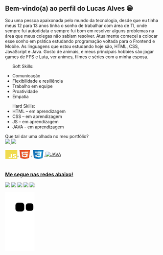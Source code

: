 ## Bem-vindo(a) ao perfil do Lucas Alves 😁

Sou uma pessoa apaixonada pelo mundo da tecnologia, desde que eu tinha meus 12 para 13 anos tinha o sonho de trabalhar com área de TI, onde sempre fui autodidata e sempre fui bom em resolver alguns problemas na área que meus colegas não sabiam resolver. Atualmente comecei a colocar esse sonho em prática estudando programação voltada para o Frontend e Mobile. As linguagens que estou estudando hoje são, HTML, CSS, JavaScript e Java. Gosto de animais, e meus principais hobbies são jogar games de FPS e Luta, ver animes, filmes e séries com a minha esposa.
<p><ul>Soft Skills:</p>
<li>	Comunicação</li>
<li>	Flexibilidade e resiliência</li>
<li>	Trabalho em equipe</li>
<li>	Proatividade</li>
<li>	Empatia</li></ul>

<ul> Hard Skills:
<li>	HTML – em aprendizagem</li>
<li>	CSS – em aprendizagem</li>
<li>	JS – em aprendizagem</li>
<li>	JAVA - em aprendizagem</li>
</ul>
Que tal dar uma olhada no meu portfólio?



 <div>
   <a href="https://github.com/Lucas-DSA">
   <img height="180em" src="https://github-readme-stats.vercel.app/api?username=Lucas-DSA&show_icons=true&theme=radical&include_all_commits=true&count_private=true"/>
   <img height="180em" src="https://github-readme-stats.vercel.app/api/top-langs/?username=Lucas-DSA&layout=compact&langs_count=6&theme=radical"/>

</div>
<div style="display: inline_block"><br>
  <img align="center" alt="Js" height="30" width="40" src="https://raw.githubusercontent.com/devicons/devicon/master/icons/javascript/javascript-plain.svg">
  <img align="center" alt="HTML" height="30" width="40" src="https://raw.githubusercontent.com/devicons/devicon/master/icons/html5/html5-original.svg">
  <img align="center" alt="CSS" height="30" width="40" src="https://raw.githubusercontent.com/devicons/devicon/master/icons/css3/css3-original.svg">
  <img align="center" alt="JAVA" height="30" width="40" src="https://cdn.jsdelivr.net/gh/devicons/devicon/icons/java/java-original.svg" />
         
</div>
 
 <br>
 
  ### Me segue nas redes abaixo!
 
<div> 
  <a href="" target="_blank"><img src="https://img.shields.io/badge/YouTube-FF0000?style=for-the-badge&logo=youtube&logoColor=white" target="_blank"></a>
  <a href="https://www.instagram.com/lucas_alvespdq/" target="_blank"><img src="https://img.shields.io/badge/-Instagram-%23E4405F?style=for-the-badge&logo=instagram&logoColor=white" target="_blank"></a>
  <a href="" target="_blank"><img src="https://img.shields.io/badge/Discord-7289DA?style=for-the-badge&logo=discord&logoColor=white" target="_blank"></a> 
  <a href = "mailto:lucasalvespdq@hotmail.com"><img src="https://img.shields.io/badge/-Gmail-%23333?style=for-the-badge&logo=gmail&logoColor=white" target="_blank"></a>
  <a href="https://www.linkedin.com/in/lucas-da-silva-alves-8a6739189/" target="_blank"><img src="https://img.shields.io/badge/-LinkedIn-%230077B5?style=for-the-badge&logo=linkedin&logoColor=white" target="_blank"></a> 
 
  ![Snake animation](https://github.com/Lucas-DSA/Lucas-DSA/blob/output/github-contribution-grid-snake.svg)

</div>
